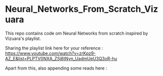 # Neural_Networks_From_Scratch_Vizuara
This repo contains code om Neural Networks from scratch inspired by Vizuara's playlist. 

Sharing the playlist link here for your reference : https://www.youtube.com/watch?v=zrKpz9-AZ_E&list=PLPTV0NXA_ZSj6tNyn_UadmUeU3Q3oR-hu

Apart from this, also appending some reads here : 
